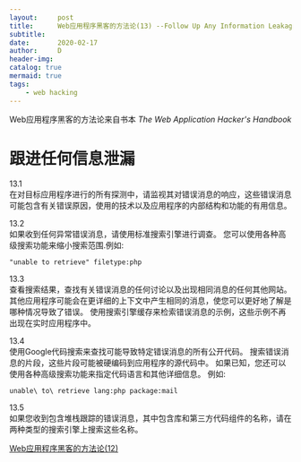 ```yaml
---
layout:     post
title:      Web应用程序黑客的方法论(13) --Follow Up Any Information Leakage
subtitle:
date:       2020-02-17
author:     D
header-img: 
catalog: true
mermaid: true
tags:
    - web hacking
---
```


Web应用程序黑客的方法论来自书本 *The Web Application Hacker's Handbook* <br>

# 跟进任何信息泄漏
13.1<br>
在对目标应用程序进行的所有探测中，请监视其对错误消息的响应，这些错误消息可能包含有关错误原因，使用的技术以及应用程序的内部结构和功能的有用信息。

13.2<br>
如果收到任何异常错误消息，请使用标准搜索引擎进行调查。 您可以使用各种高级搜索功能来缩小搜索范围.例如:<br>
```
"unable to retrieve" filetype:php
```
13.3<br>
查看搜索结果，查找有关错误消息的任何讨论以及出现相同消息的任何其他网站。 其他应用程序可能会在更详细的上下文中产生相同的消息，使您可以更好地了解是哪种情况导致了错误。 使用搜索引擎缓存来检索错误消息的示例，这些示例不再出现在实时应用程序中。

13.4<br>
使用Google代码搜索来查找可能导致特定错误消息的所有公开代码。 搜索错误消息的片段，这些片段可能被硬编码到应用程序的源代码中。 如果已知，您还可以使用各种高级搜索功能来指定代码语言和其他详细信息。 例如:<br>
```
unable\ to\ retrieve lang:php package:mail
```

13.5<br>
如果您收到包含堆栈跟踪的错误消息，其中包含库和第三方代码组件的名称，请在两种类型的搜索引擎上搜索这些名称。<br>


[Web应用程序黑客的方法论(12)](https://dm116.github.io/2020/02/17/web-application-hacker-methodology_12/)<br>


